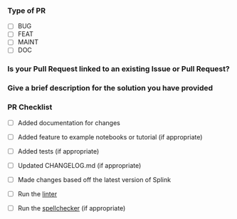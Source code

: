 ### Type of PR

- [ ] BUG
- [ ] FEAT
- [ ] MAINT
- [ ] DOC

### Is your Pull Request linked to an existing Issue or Pull Request?
<!--
  Add links to related issues/prs. For Example "closes #111"
-->



### Give a brief description for the solution you have provided
<!--
  Provide a clear and concise description of what you want to happen.
-->



### PR Checklist

- [ ] Added documentation for changes
- [ ] Added feature to example notebooks or tutorial (if appropriate)
- [ ] Added tests (if appropriate)
- [ ] Updated CHANGELOG.md (if appropriate)
- [ ] Made changes based off the latest version of Splink
- [ ] Run the [linter](https://moj-analytical-services.github.io/splink/dev_guides/changing_splink/lint_and_format.html)
- [ ] Run the [spellchecker](https://moj-analytical-services.github.io/splink/dev_guides/changing_splink/contributing_to_docs.html?h=spellch#spellchecking-docs) (if appropriate)


